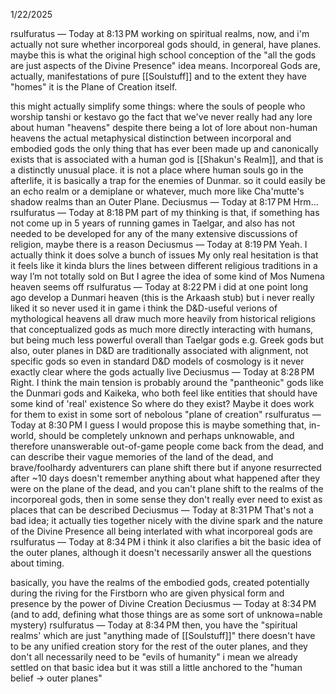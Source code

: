 1/22/2025

rsulfuratus — Today at 8:13 PM
working on spiritual realms, now, and i'm actually not sure whether incorporeal gods should, in general, have planes. maybe this is what the original high school conception of the "all the gods are just aspects of the Divine Presence" idea means. Incorporeal Gods are, actually, manifestations of pure [[Soulstuff]] and to the extent they have "homes" it is the Plane of Creation itself. 

this might actually simplify some things:
where the souls of people who worship tanshi or kestavo go
the fact that we've never really had any lore about human "heavens" despite there being a lot of lore about non-human heavens
the actual metaphysical distinction between incorporal and embodied gods
the only thing that has ever been made up and canonically exists that is associated with a human god is [[Shakun's Realm]], and that is a distinctly unusual place. it is not a place where human souls go in the afterlife, it is basically a trap for the enemies of Dunmar. so it could easily be an echo realm or a demiplane or whatever, much more like Cha'mutte's shadow realms than an Outer Plane.
Deciusmus — Today at 8:17 PM
Hrm…
rsulfuratus — Today at 8:18 PM
part of my thinking is that, if something has not come up in 5 years of running games in Taelgar, and also has not needed to be developed for any of the many extensive discussions of religion, maybe there is a reason
Deciusmus — Today at 8:19 PM
Yeah.
I actually think it does solve a bunch of issues
My only real hesitation is that it feels like it kinda blurs the lines between different religious traditions in a way I’m not totally sold on
But I agree the idea of some kind of Mos Numena heaven seems off
rsulfuratus — Today at 8:22 PM
i did at one point long ago develop a Dunmari heaven (this is the Arkaash stub) but i never really liked it so never used it in game
i think the D&D-useful verions of mythological heavens all draw much more heavily from historical religions that conceptualized gods as much more directly interacting with humans, but being much less powerful overall than Taelgar gods
e.g. Greek gods
but also, outer planes in D&D are traditionally associated with alignment, not specific gods
so even in standard D&D models of cosmology is it never exactly clear where the gods actually live
Deciusmus — Today at 8:28 PM
Right. I think the main tension is probably around the "pantheonic" gods like the Dunmari gods and Kaikeka, who both feel like entities that should have some kind of 'real' existence
So where do they exist?
Maybe it does work for them to exist in some sort of nebolous "plane of creation"
rsulfuratus — Today at 8:30 PM
I guess I would propose this is maybe something that, in-world, should be completely unknown and perhaps unknowable, and therefore unanswerable out-of-game
people come back from the dead, and can describe their vague memories of the land of the dead, and brave/foolhardy adventurers can plane shift there
but if anyone resurrected after ~10 days doesn't remember anything about what happened after they were on the plane of the dead, and you can't plane shift to the realms of the incorporeal gods, then in some sense they don't really ever need to exist as places that can be described
Deciusmus — Today at 8:31 PM
That's not a bad idea; it actually ties together nicely with the divine spark and the nature of the Divine Presence all being interlated with what incorporeal gods are
rsulfuratus — Today at 8:34 PM
i think it also clarifies a bit the basic idea of the outer planes, although it doesn't necessarily answer all the questions about timing.

basically, you have the realms of the embodied gods, created potentially during the riving for the Firstborn who are given physical form and presence by the power of Divine Creation
Deciusmus — Today at 8:34 PM
(and to add, defining what those things are as some sort of unknowa=nable mystery)
rsulfuratus — Today at 8:34 PM
then, you have the "spiritual realms' which are just "anything made of [[Soulstuff]]"
there doesn't have to be any unified creation story for the rest of the outer planes, and they don't all necessarily need to be "evils of humanity"
i mean we already settled on that basic idea but it was still a little anchored to the "human belief -> outer planes"